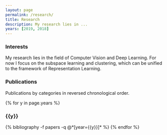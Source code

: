 ```yaml
---
layout: page
permalink: /research/
title: Research
description: My research lies in ...
years: [2019, 2018]
---
```


### Interests
My research lies in the field of Computer Vision and Deep Learning. For now I focus on the subspace learning and clustering, which can be unified to the framework of Representation Learning.

### Publications
Publications by categories in reversed chronological order.

{% for y in page.years %}
  <h3 class="year">{{y}}</h3>
  {% bibliography -f papers -q @*[year={{y}}]* %}
{% endfor %}
